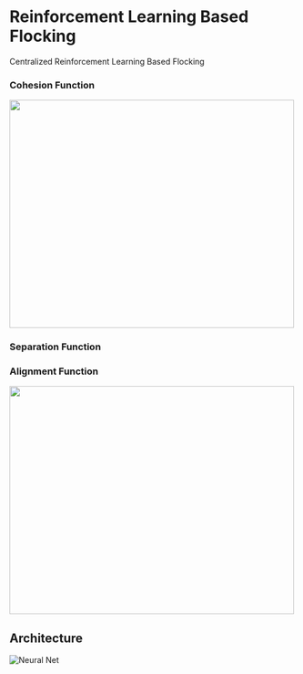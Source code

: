 # Reinforcement Learning Based Flocking
Centralized Reinforcement Learning Based Flocking


### Cohesion Function
<div style="display: flex;">
  <img src="https://github.com/user-attachments/assets/65963f25-e4e0-472a-9f10-8aa24e252142" width="500" height="400" />
</div>


### Separation Function


### Alignment Function
<div style="display: flex;">
  <img src="https://github.com/user-attachments/assets/6dcd4b2d-7a80-4c97-8de7-ce0826914ef1" width="500" height="400" />
</div>


## Architecture
![Neural Net](https://github.com/user-attachments/assets/25fd4d5f-ccd3-4e45-a8a6-2a5eef10627f)
